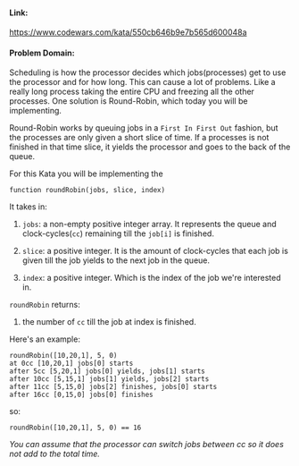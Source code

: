 #### Link:
https://www.codewars.com/kata/550cb646b9e7b565d600048a

#### Problem Domain:
Scheduling is how the processor decides which jobs(processes) get to use the processor and for how long. This can cause a lot of problems. Like a really long process taking the entire CPU and freezing all the other processes. One solution is Round-Robin, which today you will be implementing.

Round-Robin works by queuing jobs in a `First In First Out` fashion, but the processes are only given a short slice of time. If a processes is not finished in that time slice, it yields the processor and goes to the back of the queue.

For this Kata you will be implementing the

    function roundRobin(jobs, slice, index)
It takes in:

1. `jobs`: a non-empty positive integer array. It represents the queue and clock-cycles(`cc`) remaining till the `job[i]` is finished.

2. `slice`: a positive integer. It is the amount of clock-cycles that each job is given till the job yields to the next job in the queue.

3. `index`: a positive integer. Which is the index of the job we're interested in.

`roundRobin` returns:

1. the number of `cc` till the job at index is finished.

Here's an example:

    roundRobin([10,20,1], 5, 0) 
    at 0cc [10,20,1] jobs[0] starts
    after 5cc [5,20,1] jobs[0] yields, jobs[1] starts
    after 10cc [5,15,1] jobs[1] yields, jobs[2] starts
    after 11cc [5,15,0] jobs[2] finishes, jobs[0] starts
    after 16cc [0,15,0] jobs[0] finishes
so:

    roundRobin([10,20,1], 5, 0) == 16
    
*You can assume that the processor can switch jobs between cc so it does not add to the total time.*
